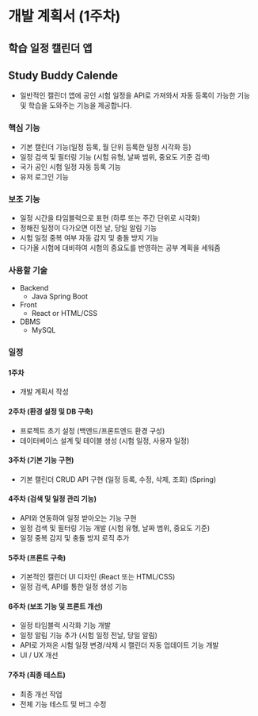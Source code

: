 # 개발 계획서 (1주차)

## 학습 일정 캘린더 앱

## Study Buddy Calende

- 일반적인 캘린더 앱에 공인 시험 일정을 API로 가져와서 자동 등록이 가능한 기능 및 학습을 도와주는 기능을 제공합니다.

### 핵심 기능

- 기본 캘린더 기능(일정 등록, 월 단위 등록한 일정 시각화 등)
- 일정 검색 및 필터링 기능 (시험 유형, 날짜 범위, 중요도 기준 검색)
- 국가 공인 시험 일정 자동 등록 기능
- 유저 로그인 기능

### 보조 기능

- 일정 시간을 타임블럭으로 표현 (하루 또는 주간 단위로 시각화)
- 정해진 일정이 다가오면 이전 날, 당일 알림 기능
- 시험 일정 중복 여부 자동 감지 및 충돌 방지 기능
- 다가올 시험에 대비하여 시험의 중요도를 반영하는 공부 계획을 세워줌

### 사용할 기술

- Backend
  - Java Spring Boot
- Front
  - React or HTML/CSS
- DBMS
  - MySQL

### 일정

#### 1주차

- 개발 계획서 작성

#### 2주차 (환경 설정 및 DB 구축)

- 프로젝트 초기 설정 (백엔드/프론트엔드 환경 구성)
- 데이터베이스 설계 및 테이블 생성 (시험 일정, 사용자 일정)

#### 3주차 (기본 기능 구현)

- 기본 캘린더 CRUD API 구현 (일정 등록, 수정, 삭제, 조회) (Spring)

#### 4주차 (검색 및 일정 관리 기능)

- API와 연동하여 일정 받아오는 기능 구현
- 일정 검색 및 필터링 기능 개발 (시험 유형, 날짜 범위, 중요도 기준)
- 일정 중복 감지 및 충돌 방지 로직 추가

#### 5주차 (프론트 구축)

- 기본적인 캘린더 UI 디자인 (React 또는 HTML/CSS)
- 일정 검색, API를 통한 일정 생성 기능

#### 6주차 (보조 기능 및 프론트 개선)

- 일정 타임블럭 시각화 기능 개발
- 일정 알림 기능 추가 (시험 일정 전날, 당일 알림)
- API로 가져온 시험 일정 변경/삭제 시 캘린더 자동 업데이트 기능 개발
- UI / UX 개선

#### 7주차 (최종 테스트)

- 최종 개선 작업
- 전체 기능 테스트 및 버그 수정
